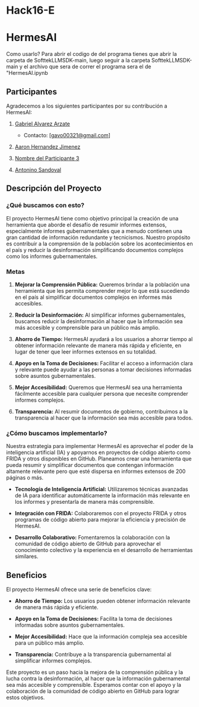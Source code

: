 # Hack16-E
# HermesAI
Como usarlo?
Para abrir el codigo de del programa tienes que abrir la carpeta de SofttekLLMSDK-main\, luego seguir a la carpeta 
SofttekLLMSDK-main y el archivo que sera de correr el programa sera el de "HermesAI.ipynb
## Participantes

Agradecemos a los siguientes participantes por su contribución a HermesAI:

1. [Gabriel Alvarez Arzate](@Gabo8912)
   - Contacto: [gavo00321@gmail.com]

2. [Aaron Hernandez Jimenez](@Aaron3312)


3. [Nombre del Participante 3](@moisescortes)

4. [Antonino Sandoval](@AntoninoSandvl)

## Descripción del Proyecto

### ¿Qué buscamos con esto?

El proyecto HermesAI tiene como objetivo principal la creación de una herramienta que aborde el desafío de resumir informes extensos, especialmente informes gubernamentales que a menudo contienen una gran cantidad de información redundante y tecnicismos. Nuestro propósito es contribuir a la comprensión de la población sobre los acontecimientos en el país y reducir la desinformación simplificando documentos complejos como los informes gubernamentales.

### Metas

1. **Mejorar la Comprensión Pública:** Queremos brindar a la población una herramienta que les permita comprender mejor lo que está sucediendo en el país al simplificar documentos complejos en informes más accesibles.

2. **Reducir la Desinformación:** Al simplificar informes gubernamentales, buscamos reducir la desinformación al hacer que la información sea más accesible y comprensible para un público más amplio.

3. **Ahorro de Tiempo:** HermesAI ayudará a los usuarios a ahorrar tiempo al obtener información relevante de manera más rápida y eficiente, en lugar de tener que leer informes extensos en su totalidad.

4. **Apoyo en la Toma de Decisiones:** Facilitar el acceso a información clara y relevante puede ayudar a las personas a tomar decisiones informadas sobre asuntos gubernamentales.

5. **Mejor Accesibilidad:** Queremos que HermesAI sea una herramienta fácilmente accesible para cualquier persona que necesite comprender informes complejos.

6. **Transparencia:** Al resumir documentos de gobierno, contribuimos a la transparencia al hacer que la información sea más accesible para todos.

### ¿Cómo buscamos implementarlo?

Nuestra estrategia para implementar HermesAI es aprovechar el poder de la inteligencia artificial (IA) y apoyarnos en proyectos de código abierto como FRIDA y otros disponibles en GitHub. Planeamos crear una herramienta que pueda resumir y simplificar documentos que contengan información altamente relevante pero que esté dispersa en informes extensos de 200 páginas o más.

- **Tecnología de Inteligencia Artificial:** Utilizaremos técnicas avanzadas de IA para identificar automáticamente la información más relevante en los informes y presentarla de manera más comprensible.

- **Integración con FRIDA:** Colaboraremos con el proyecto FRIDA y otros programas de código abierto para mejorar la eficiencia y precisión de HermesAI.

- **Desarrollo Colaborativo:** Fomentaremos la colaboración con la comunidad de código abierto de GitHub para aprovechar el conocimiento colectivo y la experiencia en el desarrollo de herramientas similares.

## Beneficios

El proyecto HermesAI ofrece una serie de beneficios clave:

- **Ahorro de Tiempo:** Los usuarios pueden obtener información relevante de manera más rápida y eficiente.

- **Apoyo en la Toma de Decisiones:** Facilita la toma de decisiones informadas sobre asuntos gubernamentales.

- **Mejor Accesibilidad:** Hace que la información compleja sea accesible para un público más amplio.

- **Transparencia:** Contribuye a la transparencia gubernamental al simplificar informes complejos.

Este proyecto es un paso hacia la mejora de la comprensión pública y la lucha contra la desinformación, al hacer que la información gubernamental sea más accesible y comprensible. Esperamos contar con el apoyo y la colaboración de la comunidad de código abierto en GitHub para lograr estos objetivos.

